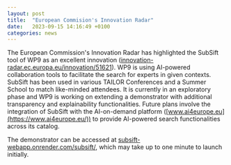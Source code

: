 ```yaml
---
layout: post
title:  "European Commision's Innovation Radar"
date:   2023-09-15 14:16:49 +0100
categories: news
---
```


The European Commission's Innovation Radar has highlighted the SubSift tool of
WP9 as an excellent innovation
([innovation-radar.ec.europa.eu/innovation/51621](https://innovation-radar.ec.europa.eu/innovation/51621)).
WP9 is using AI-powered
collaboration tools to facilitate the search for experts in given contexts.
SubSift has been used in various TAILOR Conferences and a Summer School to
match like-minded attendees. It is currently in an exploratory phase and WP9 is
working on extending a demonstrator with additional transparency and
explainability functionalities. Future plans involve the integration of SubSift
with the AI-on-demand platform
([www.ai4europe.eu](https://www.ai4europe.eu/)) to provide AI-powered
search functionalities across its catalog.

The demonstrator can be accessed at
[subsift-webapp.onrender.com/subsift/](https://subsift-webapp.onrender.com/subsift/),
which may take up to one minute to launch initially.
